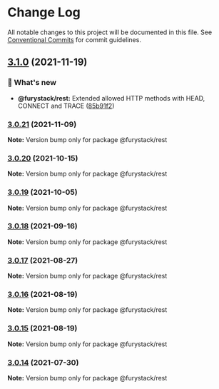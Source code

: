 # Change Log

All notable changes to this project will be documented in this file.
See [Conventional Commits](https://conventionalcommits.org) for commit guidelines.

## [3.1.0](https://github.com/furystack/furystack/compare/@furystack/rest@3.0.21...@furystack/rest@3.1.0) (2021-11-19)


### 🚀 What's new

* **@furystack/rest:** Extended allowed HTTP methods with HEAD, CONNECT and TRACE ([85b91f2](https://github.com/furystack/furystack/commit/85b91f2254a7459d4cb121caeccec792880467fa))




### [3.0.21](https://github.com/furystack/furystack/compare/@furystack/rest@3.0.20...@furystack/rest@3.0.21) (2021-11-09)

**Note:** Version bump only for package @furystack/rest






### [3.0.20](https://github.com/furystack/furystack/compare/@furystack/rest@3.0.19...@furystack/rest@3.0.20) (2021-10-15)

**Note:** Version bump only for package @furystack/rest






### [3.0.19](https://github.com/furystack/furystack/compare/@furystack/rest@3.0.18...@furystack/rest@3.0.19) (2021-10-05)

**Note:** Version bump only for package @furystack/rest






### [3.0.18](https://github.com/furystack/furystack/compare/@furystack/rest@3.0.17...@furystack/rest@3.0.18) (2021-09-16)

**Note:** Version bump only for package @furystack/rest






### [3.0.17](https://github.com/furystack/furystack/compare/@furystack/rest@3.0.16...@furystack/rest@3.0.17) (2021-08-27)

**Note:** Version bump only for package @furystack/rest






### [3.0.16](https://github.com/furystack/furystack/compare/@furystack/rest@3.0.15...@furystack/rest@3.0.16) (2021-08-19)

**Note:** Version bump only for package @furystack/rest






### [3.0.15](https://github.com/furystack/furystack/compare/@furystack/rest@1.3.2...@furystack/rest@3.0.15) (2021-08-19)

**Note:** Version bump only for package @furystack/rest






### [3.0.14](https://github.com/furystack/furystack/compare/@furystack/rest@1.3.2...@furystack/rest@3.0.14) (2021-07-30)

**Note:** Version bump only for package @furystack/rest
